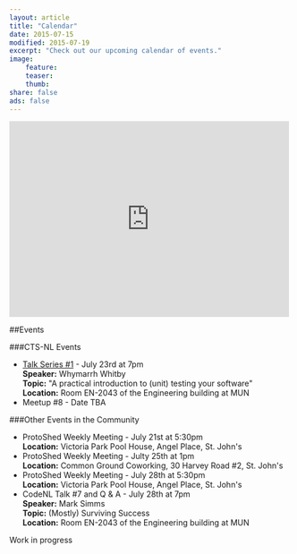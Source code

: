 ```yaml
---
layout: article
title: "Calendar"
date: 2015-07-15
modified: 2015-07-19
excerpt: "Check out our upcoming calendar of events."
image:
    feature:
    teaser:
    thumb:
share: false
ads: false
---
```


<iframe src="https://www.google.com/calendar/embed?src=computer.tech.society.nl%40gmail.com&ctz=America/St_Johns" style="border: 0" width="500" height="350" frameborder="0" scrolling="no"></iframe>

##Events

###CTS-NL Events
- [Talk Series #1](http://eepurl.com/btosZb) - July 23rd at 7pm  
    **Speaker:** Whymarrh Whitby  
    **Topic:** "A practical introduction to (unit) testing your software"  
    **Location:** Room EN-2043 of the Engineering building at MUN
- Meetup #8 - Date TBA

###Other Events in the Community
- ProtoShed Weekly Meeting - July 21st at 5:30pm  
    **Location:** Victoria Park Pool House, Angel Place, St. John's
- ProtoShed Weekly Meeting - Julty 25th at 1pm  
    **Location:** Common Ground Coworking, 30 Harvey Road #2, St. John's
- ProtoShed Weekly Meeting - July 28th at 5:30pm  
    **Location:** Victoria Park Pool House, Angel Place, St. John's
- CodeNL Talk #7 and Q & A - July 28th at 7pm  
    **Speaker:** Mark Simms  
    **Topic:** (Mostly) Surviving Success  
    **Location:** Room EN-2043 of the Engineering building at MUN  
    
Work in progress
